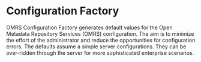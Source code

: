 <!-- SPDX-License-Identifier: Apache-2.0 -->

# Configuration Factory

OMRS Configuration Factory generates default values for
the Open Metadata Repository Services (OMRS) configuration.
The aim is to minimize the effort of the administrator and reduce
the opportunities for configuration errors.
The defaults assume a simple server configurations.
They can be over-ridden through the server for more sophisticated enterprise scenarios.